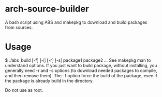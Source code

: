 # arch-source-builder
A bash script using ABS and makepkg to download and build packages from 
sources.

# Usage
$ ./abs_build [-f] [-i] [-r] [-s] package1 package2 ...
See makepkg man to understand options.
If you just want to build package, without installing, you generally 
need -r and -s options (to download needed packages to compile, and then 
remove them). The -f option force the build of the package, even if the 
package is already build in the directory.

Do not use as root.
